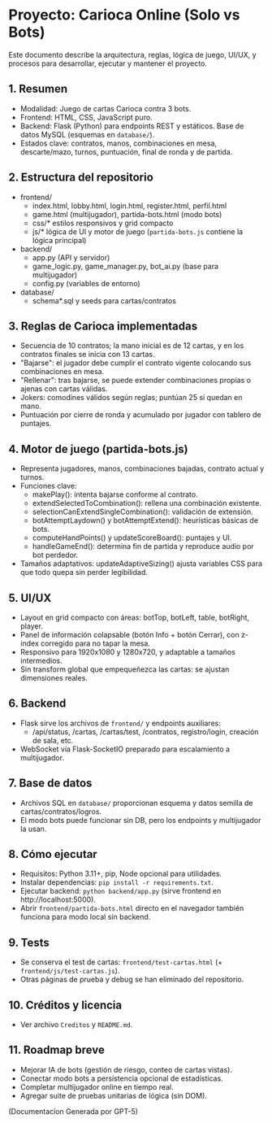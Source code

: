 # Proyecto: Carioca Online (Solo vs Bots)

Este documento describe la arquitectura, reglas, lógica de juego, UI/UX, y procesos para desarrollar, ejecutar y mantener el proyecto.

## 1. Resumen
- Modalidad: Juego de cartas Carioca contra 3 bots.
- Frontend: HTML, CSS, JavaScript puro.
- Backend: Flask (Python) para endpoints REST y estáticos. Base de datos MySQL (esquemas en `database/`).
- Estados clave: contratos, manos, combinaciones en mesa, descarte/mazo, turnos, puntuación, final de ronda y de partida.

## 2. Estructura del repositorio
- frontend/
  - index.html, lobby.html, login.html, register.html, perfil.html
  - game.html (multijugador), partida-bots.html (modo bots)
  - css/* estilos responsivos y grid compacto
  - js/* lógica de UI y motor de juego (`partida-bots.js` contiene la lógica principal)
- backend/
  - app.py (API y servidor)
  - game_logic.py, game_manager.py, bot_ai.py (base para multijugador)
  - config.py (variables de entorno)
- database/
  - schema*.sql y seeds para cartas/contratos

## 3. Reglas de Carioca implementadas
- Secuencia de 10 contratos; la mano inicial es de 12 cartas, y en los contratos finales se inicia con 13 cartas.
- "Bajarse": el jugador debe cumplir el contrato vigente colocando sus combinaciones en mesa.
- "Rellenar": tras bajarse, se puede extender combinaciones propias o ajenas con cartas válidas.
- Jokers: comodines válidos según reglas; puntúan 25 si quedan en mano.
- Puntuación por cierre de ronda y acumulado por jugador con tablero de puntajes.

## 4. Motor de juego (partida-bots.js)
- Representa jugadores, manos, combinaciones bajadas, contrato actual y turnos.
- Funciones clave:
  - makePlay(): intenta bajarse conforme al contrato.
  - extendSelectedToCombination(): rellena una combinación existente.
  - selectionCanExtendSingleCombination(): validación de extensión.
  - botAttemptLaydown() y botAttemptExtend(): heurísticas básicas de bots.
  - computeHandPoints() y updateScoreBoard(): puntajes y UI.
  - handleGameEnd(): determina fin de partida y reproduce audio por bot perdedor.
- Tamaños adaptativos: updateAdaptiveSizing() ajusta variables CSS para que todo quepa sin perder legibilidad.

## 5. UI/UX
- Layout en grid compacto con áreas: botTop, botLeft, table, botRight, player.
- Panel de información colapsable (botón Info + botón Cerrar), con z-index corregido para no tapar la mesa.
- Responsivo para 1920x1080 y 1280x720, y adaptable a tamaños intermedios.
- Sin transform global que empequeñezca las cartas: se ajustan dimensiones reales.

## 6. Backend
- Flask sirve los archivos de `frontend/` y endpoints auxiliares:
  - /api/status, /cartas, /cartas/test, /contratos, registro/login, creación de sala, etc.
- WebSocket vía Flask-SocketIO preparado para escalamiento a multijugador.

## 7. Base de datos
- Archivos SQL en `database/` proporcionan esquema y datos semilla de cartas/contratos/logros.
- El modo bots puede funcionar sin DB, pero los endpoints y multijugador la usan.

## 8. Cómo ejecutar
- Requisitos: Python 3.11+, pip, Node opcional para utilidades.
- Instalar dependencias: `pip install -r requirements.txt`.
- Ejecutar backend: `python backend/app.py` (sirve frontend en http://localhost:5000).
- Abrir `frontend/partida-bots.html` directo en el navegador también funciona para modo local sin backend.

## 9. Tests
- Se conserva el test de cartas: `frontend/test-cartas.html` (+ `frontend/js/test-cartas.js`).
- Otras páginas de prueba y debug se han eliminado del repositorio.

## 10. Créditos y licencia
- Ver archivo `Creditos` y `README.md`.

## 11. Roadmap breve
- Mejorar IA de bots (gestión de riesgo, conteo de cartas vistas).
- Conectar modo bots a persistencia opcional de estadísticas.
- Completar multijugador online en tiempo real.
- Agregar suite de pruebas unitarias de lógica (sin DOM).

(Documentacion Generada por GPT-5)
